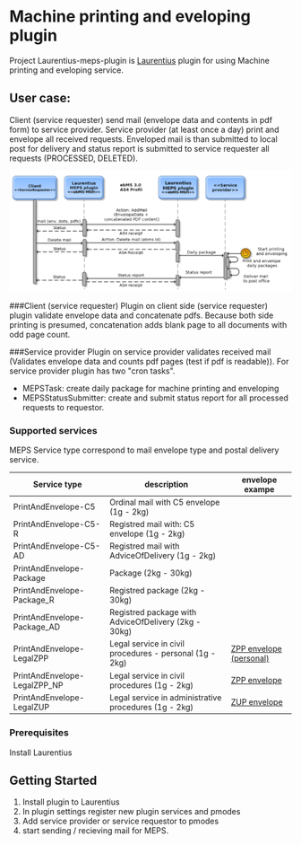# Machine printing and eveloping plugin
Project Laurentius-meps-plugin is [Laurentius](https://github.com/VsrsCif/Laurentius)  plugin 
for using Machine printing and eveloping service. 

## User case:
Client (service requester) send mail (envelope data and contents in pdf form) to service provider.
Service provider (at least once a day) print and envelope all received requests. 
Enveloped mail is than submitted to local post for delivery and status report is 
submitted to service requester all requests (PROCESSED, DELETED). 

![MEPS service sequence diagram](https://github.com/VsrsCif/Laurentius-meps-plugin/blob/master/docs/images/meps-actions.png)


###Client (service requester)
Plugin on client side (service requester) plugin validate envelope data and concatenate
pdfs. Because both side printing is presumed, concatenation adds blank page to all 
documents with odd page count.


###Service provider
Plugin on service provider validates received mail (Validates envelope data and counts pdf pages (test if pdf is readable)).
For service provider plugin has two "cron tasks".
 * MEPSTask: create daily package for machine printing and enveloping
 * MEPSStatusSubmitter: create and submit status report for all processed requests to requestor.



### Supported services
MEPS Service type correspond to mail envelope type and postal delivery service.



| Service type  | description | envelope exampe |
| ------------- | ------------- | ------------- |
| PrintAndEnvelope-C5      | Ordinal mail with C5 envelope (1g - 2kg)|   |
| PrintAndEnvelope-C5-R    | Registred mail with: C5 envelope (1g - 2kg) |  |
| PrintAndEnvelope-C5-AD   | Registred  mail with AdviceOfDelivery  (1g - 2kg) | |
| PrintAndEnvelope-Package | Package  (2kg - 30kg) | |
| PrintAndEnvelope-Package_R | Registred package  (2kg - 30kg) | |
| PrintAndEnvelope-Package_AD| Registred package with AdviceOfDelivery  (2kg - 30kg) | |
| PrintAndEnvelope-LegalZPP  | Legal service in civil procedures - personal (1g - 2kg) | [ZPP envelope (personal)](https://github.com/VsrsCif/Laurentius-meps-plugin/blob/master/docs/ZPP_osebno.pdf) | 
| PrintAndEnvelope-LegalZPP_NP | Legal service in civil procedures  (1g - 2kg)|   [ZPP envelope ]( https://github.com/VsrsCif/Laurentius-meps-plugin/blob/master/docs/ZPP_navadno.pdf) |
| PrintAndEnvelope-LegalZUP |  Legal service in administrative procedures (1g - 2kg)|   [ZUP envelope ](https://github.com/VsrsCif/Laurentius-meps-plugin/blob/master/docs/ZUP.pdf) |


### Prerequisites
Install Laurentius


## Getting Started
1. Install plugin to Laurentius
2. In plugin settings register new plugin services and pmodes
3. Add service provider or service requestor to pmodes
4. start sending / recieving mail for MEPS.

